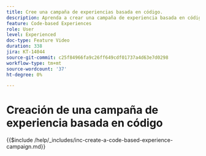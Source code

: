 ```yaml
---
title: Cree una campaña de experiencias basada en código.
description: Aprenda a crear una campaña de experiencia basada en código para escalar la personalización con compatibilidad con métodos de implementación del lado del servidor, basados en API o en SDK para integrarse sin problemas con entornos de desarrollo.
feature: Code-based Experiences
role: User
level: Experienced
doc-type: Feature Video
duration: 338
jira: KT-14044
source-git-commit: c25f84966fa9c26ff649cdf01737a4d63e7d0298
workflow-type: tm+mt
source-wordcount: '37'
ht-degree: 0%

---
```



# Creación de una campaña de experiencia basada en código

{{$include /help/_includes/inc-create-a-code-based-experience-campaign.md}}
